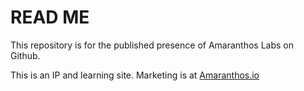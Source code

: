 # READ ME

This repository is for the published presence of Amaranthos Labs on Github.

This is an IP and learning site. Marketing is at [Amaranthos.io](https://amaranthos.io)


